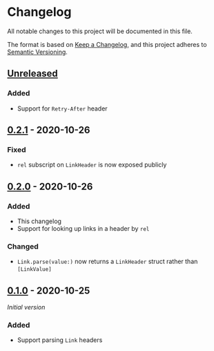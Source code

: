 # Changelog
All notable changes to this project will be documented in this file.

The format is based on [Keep a Changelog](https://keepachangelog.com/en/1.0.0/),
and this project adheres to [Semantic Versioning](https://semver.org/spec/v2.0.0.html).

## [Unreleased]

### Added
- Support for `Retry-After` header


## [0.2.1] - 2020-10-26
### Fixed
- `rel` subscript on `LinkHeader` is now exposed publicly

## [0.2.0] - 2020-10-26
### Added
- This changelog
- Support for looking up links in a header by `rel`
### Changed
- `Link.parse(value:)` now returns a `LinkHeader` struct rather than `[LinkValue]`

## [0.1.0] - 2020-10-25
_Initial version_
### Added
- Support parsing `Link` headers

[Unreleased]: https://github.com/DWRSSwift/HTTPHeaderParser/compare/0.2.1...HEAD
[0.2.1]: https://github.com/DWRSSwift/HTTPHeaderParser/compare/0.2.0...0.2.1
[0.2.0]: https://github.com/DWRSSwift/HTTPHeaderParser/compare/0.1.0...0.2.0
[0.1.0]: https://github.com/DWRSSwift/HTTPHeaderParser/releases/tag/0.1.0
